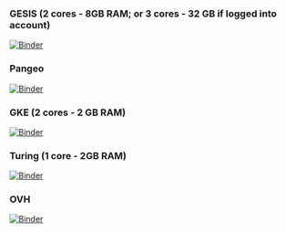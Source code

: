 
### GESIS (2 cores - 8GB RAM; or 3 cores - 32 GB if logged into account)
 
[![Binder](https://mybinder.org/badge_logo.svg)](https://notebooks.gesis.org/binder/v2/gh/richherr/pyrnotebook_hpc_ml/HEAD)

### Pangeo
[![Binder](https://mybinder.org/badge_logo.svg)](https://binder.pangeo.io/v2/gh/richherr/pyrnotebook_hpc_ml/HEAD)

### GKE (2 cores - 2 GB RAM)
[![Binder](https://mybinder.org/badge_logo.svg)](https://mybinder.org/v2/gh/richherr/pyrnotebook_hpc_ml/HEAD)

### Turing (1 core - 2GB RAM)
[![Binder](https://mybinder.org/badge_logo.svg)](https://turing.mybinder.org/v2/gh/richherr/pyrnotebook_hpc_ml/HEAD)

### OVH
[![Binder](https://mybinder.org/badge_logo.svg)](https://ovh.mybinder.org/v2/gh/richherr/pyrnotebook_hpc_ml/HEAD)